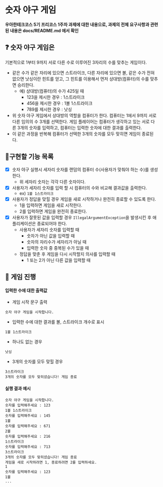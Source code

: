 # 숫자 야구 게임
**우아한테크코스 5기 프리코스 1주차 과제에 대한 내용으로,
과제의 전체 요구사항과 관련된 내용은 docs/README.md 에서 확인**

## ❓ 숫자 야구 게임은

기본적으로 1부터 9까지 서로 다른 수로 이루어진 3자리의 수를 맞추는 게임이다.

- 같은 수가 같은 자리에 있으면 스트라이크, 다른 자리에 있으면 볼, 같은 수가 전혀 없으면 낫싱이란 힌트를 얻고, 그 힌트를 이용해서 먼저 상대방(컴퓨터)의 수를 맞추면 승리한다.
    - 예) 상대방(컴퓨터)의 수가 425일 때
        - 123을 제시한 경우 : 1스트라이크
        - 456을 제시한 경우 : 1볼 1스트라이크
        - 789를 제시한 경우 : 낫싱
- 위 숫자 야구 게임에서 상대방의 역할을 컴퓨터가 한다. 컴퓨터는 1에서 9까지 서로 다른 임의의 수 3개를 선택한다. 게임 플레이어는 컴퓨터가 생각하고 있는 서로 다른 3개의 숫자를 입력하고, 컴퓨터는 입력한 숫자에 대한
  결과를 출력한다.
- 이 같은 과정을 반복해 컴퓨터가 선택한 3개의 숫자를 모두 맞히면 게임이 종료된다.


## 📝구현할 기능 목록

- [X] 숫자 야구 실행시 세자리 숫자를 랜덤의 컴퓨터 수(사용자가 맞춰야 하는 수)를 생성한다.
    - 위 세자리 숫자는 각각 다른 숫자이다.
- [X] 사용자가 세자리 숫자를 입력 할 시 컴퓨터의 수와 비교해 결과값을 출력한다.
    - ex) `1볼 1스트라이크`
- [X] 사용자가 정답을 맞힐 경우 게임을 새로 시작하거나 완전히 종료할 수 있도록 한다.
    - 1을 입력하면 게임을 새로 시작한다.
    - 2를 입력하면 게임을 완전히 종료한다.
- [X] 사용자가 잘못된 값을 입력할 경우 `IllegalArgumentException`을 발생시킨 후 애플리케이션은 종료되어야 한다.
    - 사용자가 세자리 숫자를 입력할 때
        - 숫자가 아닌 값을 입력할 때
        - 숫자의 자리수가 세자리가 아닐 때
        - 입력한 숫자 중 중복된 수가 있을 때
    - 정답을 맞춘 후 게임을 다시 시작할지 의사를 입력할 때
        - 1 또는 2가 아닌 다른 값을 입력할 때


## 🚀 게임 진행

#### 입력한 수에 대한 출력값

- 게임 시작 문구 출력

```
숫자 야구 게임을 시작합니다.
``` 

- 입력한 수에 대한 결과를 볼, 스트라이크 개수로 표시

```
1볼 1스트라이크
```

- 하나도 없는 경우

```
낫싱
```

- 3개의 숫자를 모두 맞힐 경우

```
3스트라이크
3개의 숫자를 모두 맞히셨습니다! 게임 종료
```

#### 실행 결과 예시

```
숫자 야구 게임을 시작합니다.
숫자를 입력해주세요 : 123
1볼 1스트라이크
숫자를 입력해주세요 : 145
1볼
숫자를 입력해주세요 : 671
2볼
숫자를 입력해주세요 : 216
1스트라이크
숫자를 입력해주세요 : 713
3스트라이크
3개의 숫자를 모두 맞히셨습니다! 게임 종료
게임을 새로 시작하려면 1, 종료하려면 2를 입력하세요.
1
숫자를 입력해주세요 : 123
1볼
...
```
